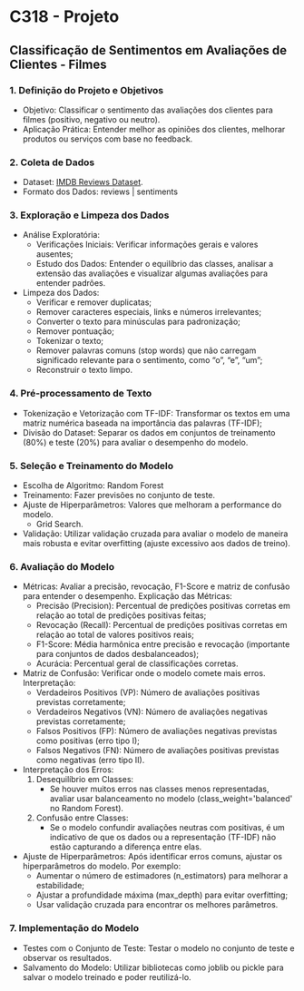 # C318 - Projeto
## Classificação de Sentimentos em Avaliações de Clientes - Filmes

### 1. Definição do Projeto e Objetivos
*  Objetivo: Classificar o sentimento das avaliações dos clientes para filmes (positivo, negativo ou neutro).
*  Aplicação Prática: Entender melhor as opiniões dos clientes, melhorar produtos ou serviços com base no feedback.

### 2. Coleta de Dados
*  Dataset: [IMDB Reviews Dataset](https://www.kaggle.com/datasets/lakshmi25npathi/imdb-dataset-of-50k-movie-reviews?resource=download).
*  Formato dos Dados: reviews | sentiments

### 3. Exploração e Limpeza dos Dados
*   Análise Exploratória: 
    - Verificações Iniciais: Verificar informações gerais e valores ausentes;
    - Estudo dos Dados: Entender o equilíbrio das classes, analisar a extensão das avaliações e visualizar algumas avaliações para entender padrões.
*   Limpeza dos Dados:
    - Verificar e remover duplicatas;
    - Remover caracteres especiais, links e números irrelevantes;
    - Converter o texto para minúsculas para padronização;
    - Remover pontuação;
    - Tokenizar o texto;
    - Remover palavras comuns (stop words) que não carregam significado relevante para o sentimento, como “o”, “e”, “um”;
    - Reconstruir o texto limpo.

### 4. Pré-processamento de Texto
*  Tokenização e Vetorização com TF-IDF: Transformar os textos em uma matriz numérica baseada na importância das palavras (TF-IDF);
*  Divisão do Dataset: Separar os dados em conjuntos de treinamento (80%) e teste (20%) para avaliar o desempenho do modelo.

### 5. Seleção e Treinamento do Modelo
*   Escolha de Algoritmo: Random Forest
*   Treinamento: Fazer previsões no conjunto de teste.
*   Ajuste de Hiperparâmetros: Valores que melhoram a performance do modelo.
    - Grid Search.
*	Validação: Utilizar validação cruzada para avaliar o modelo de maneira mais robusta e evitar overfitting (ajuste excessivo aos dados de treino).

### 6. Avaliação do Modelo
*  Métricas: Avaliar a precisão, revocação, F1-Score e matriz de confusão para entender o desempenho.
    Explicação das Métricas:
	- Precisão (Precision): Percentual de predições positivas corretas em relação ao total de predições positivas feitas;
	- Revocação (Recall): Percentual de predições positivas corretas em relação ao total de valores positivos reais;
	- F1-Score: Média harmônica entre precisão e revocação (importante para conjuntos de dados desbalanceados);
	- Acurácia: Percentual geral de classificações corretas.
*  Matriz de Confusão: Verificar onde o modelo comete mais erros.
    Interpretação:
	- Verdadeiros Positivos (VP): Número de avaliações positivas previstas corretamente;
	- Verdadeiros Negativos (VN): Número de avaliações negativas previstas corretamente;
	- Falsos Positivos (FP): Número de avaliações negativas previstas como positivas (erro tipo I);
	- Falsos Negativos (FN): Número de avaliações positivas previstas como negativas (erro tipo II).
*   Interpretação dos Erros:
    1.	Desequilíbrio em Classes:
        -	Se houver muitos erros nas classes menos representadas, avaliar usar balanceamento no modelo (class_weight='balanced' no Random Forest).
    2.	Confusão entre Classes:
        -	Se o modelo confundir avaliações neutras com positivas, é um indicativo de que os dados ou a representação (TF-IDF) não estão capturando a diferença entre elas.
*   Ajuste de Hiperparâmetros: Após identificar erros comuns, ajustar os hiperparâmetros do modelo. Por exemplo:
	- Aumentar o número de estimadores (n_estimators) para melhorar a estabilidade;
	- Ajustar a profundidade máxima (max_depth) para evitar overfitting;
	- Usar validação cruzada para encontrar os melhores parâmetros.


### 7. Implementação do Modelo
*	Testes com o Conjunto de Teste: Testar o modelo no conjunto de teste e observar os resultados.
*	Salvamento do Modelo: Utilizar bibliotecas como joblib ou pickle para salvar o modelo treinado e poder reutilizá-lo.
